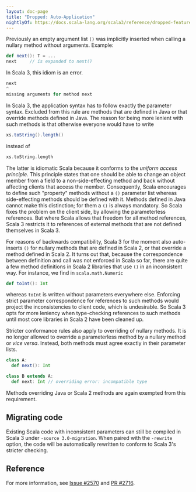 ```yaml
---
layout: doc-page
title: "Dropped: Auto-Application"
nightlyOf: https://docs.scala-lang.org/scala3/reference/dropped-features/auto-apply.html
---
```


Previously an empty argument list `()` was implicitly inserted when
calling a nullary method without arguments. Example:

```scala
def next(): T = ...
next     // is expanded to next()
```

In Scala 3, this idiom is an error.

```scala
next
^
missing arguments for method next
```

In Scala 3, the application syntax has to follow exactly the parameter
syntax. Excluded from this rule are methods that are defined in Java
or that override methods defined in Java. The reason for being more
lenient with such methods is that otherwise everyone would have to
write

```scala
xs.toString().length()
```

instead of

```scala
xs.toString.length
```

The latter is idiomatic Scala because it conforms to the _uniform
access principle_. This principle states that one should be able to
change an object member from a field to a non-side-effecting method
and back without affecting clients that access the
member. Consequently, Scala encourages to define such "property"
methods without a `()` parameter list whereas side-effecting methods
should be defined with it. Methods defined in Java cannot make this
distinction; for them a `()` is always mandatory. So Scala fixes the
problem on the client side, by allowing the parameterless references.
But where Scala allows that freedom for all method references, Scala 3
restricts it to references of external methods that are not defined
themselves in Scala 3.

For reasons of backwards compatibility, Scala 3 for the moment also
auto-inserts `()` for nullary methods that are defined in Scala 2, or
that override a method defined in Scala 2. It turns out that, because
the correspondence between definition and call was not enforced in
Scala so far, there are quite a few method definitions in Scala 2
libraries that use `()` in an inconsistent way. For instance, we
find in `scala.math.Numeric`

```scala
def toInt(): Int
```

whereas `toInt` is written without parameters everywhere
else. Enforcing strict parameter correspondence for references to
such methods would project the inconsistencies to client code, which
is undesirable. So Scala 3 opts for more leniency when type-checking
references to such methods until most core libraries in Scala 2 have
been cleaned up.

Stricter conformance rules also apply to overriding of nullary
methods.  It is no longer allowed to override a parameterless method
by a nullary method or _vice versa_. Instead, both methods must agree
exactly in their parameter lists.

```scala
class A:
  def next(): Int

class B extends A:
  def next: Int // overriding error: incompatible type
```

Methods overriding Java or Scala 2 methods are again exempted from this
requirement.

## Migrating code

Existing Scala code with inconsistent parameters can still be compiled
in Scala 3 under `-source 3.0-migration`. When paired with the `-rewrite`
option, the code will be automatically rewritten to conform to Scala 3's
stricter checking.

## Reference

For more information, see [Issue #2570](https://github.com/lampepfl/dotty/issues/2570) and [PR #2716](https://github.com/lampepfl/dotty/pull/2716).
